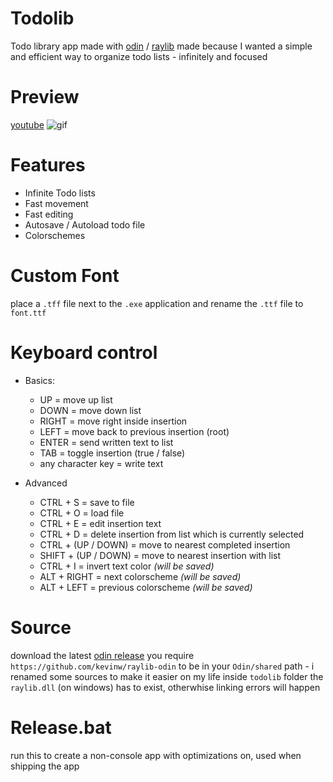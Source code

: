 # Todolib
Todo library app made with [odin](https://github.com/odin-lang/Odin) / [raylib](https://github.com/raysan5/raylib) made because I wanted a simple and efficient way to organize todo lists - infinitely and focused

# Preview
[youtube](https://www.youtube.com/watch?v=FZac4pGxHeY)
![gif](https://github.com/Skytrias/todolib/blob/master/preview.gif)

# Features
* Infinite Todo lists
* Fast movement
* Fast editing
* Autosave / Autoload todo file
* Colorschemes

# Custom Font
place a `.tff` file next to the `.exe` application and rename the `.ttf` file to `font.ttf`

# Keyboard control
* Basics:
    * UP = move up list
    * DOWN = move down list
    * RIGHT = move right inside insertion
    * LEFT = move back to previous insertion (root)
    * ENTER = send written text to list
    * TAB = toggle insertion (true / false)
    * any character key = write text

* Advanced
    * CTRL + S = save to file
    * CTRL + O = load file
    * CTRL + E = edit insertion text
    * CTRL + D = delete insertion from list which is currently selected
    * CTRL + (UP / DOWN) = move to nearest completed insertion
    * SHIFT + (UP / DOWN) = move to nearest insertion with list
    * CTRL + I = invert text color *(will be saved)*
    * ALT + RIGHT = next colorscheme *(will be saved)*
    * ALT + LEFT = previous colorscheme *(will be saved)*

# Source
download the latest [odin release](https://github.com/odin-lang/Odin)
you require `https://github.com/kevinw/raylib-odin` to be in your `Odin/shared` path - i renamed some sources to make it easier on my life
inside `todolib` folder the `raylib.dll` (on windows) has to exist, otherwhise linking errors will happen

# Release.bat
run this to create a non-console app with optimizations on, used when shipping the app